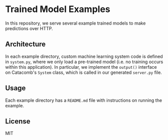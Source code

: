 # Trained Model Examples
In this repository, we serve several example trained models to make predictions over HTTP.

## Architecture
In each example directory, custom machine learning system code is defined in `system.py`, where we only load a pre-trained model (i.e. no training occurs within this application). In particular, we implement the `output()` interface on Catacomb's `System` class, which is called in our generated `server.py` file.

## Usage
Each example directory has a `README.md` file with instructions on running the example.

## License
MIT